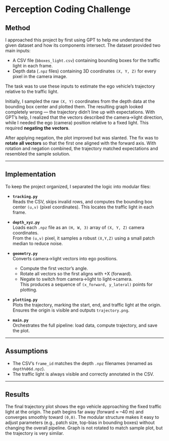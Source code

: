 # Perception Coding Challenge

## Method

I approached this project by first using GPT to help me understand the given dataset and how its components intersect. The dataset provided two main inputs:  
- A CSV file (`bboxes_light.csv`) containing bounding boxes for the traffic light in each frame.  
- Depth data (`.npz` files) containing 3D coordinates `(X, Y, Z)` for every pixel in the camera image.  

The task was to use these inputs to estimate the ego vehicle’s trajectory relative to the traffic light.

Initially, I sampled the raw `(X, Y)` coordinates from the depth data at the bounding box center and plotted them. The resulting graph looked completely wrong — the trajectory didn’t line up with expectations. With GPT’s help, I realized that the vectors described the camera→light direction, while I needed the ego (camera) position relative to a fixed light. This required **negating the vectors**.  

After applying negation, the plot improved but was slanted. The fix was to **rotate all vectors** so that the first one aligned with the forward axis. With rotation and negation combined, the trajectory matched expectations and resembled the sample solution.

---

## Implementation

To keep the project organized, I separated the logic into modular files:

- **`tracking.py`**  
  Reads the CSV, skips invalid rows, and computes the bounding box center `(u,v)` (pixel coordinates). This locates the traffic light in each frame.

- **`depth_xyz.py`**  
  Loads each `.npz` file as an `(H, W, 3)` array of `(X, Y, Z)` camera coordinates.  
  From the `(u,v)` pixel, it samples a robust `(X,Y,Z)` using a small patch median to reduce noise.

- **`geometry.py`**  
  Converts camera→light vectors into ego positions.  
  - Compute the first vector’s angle.  
  - Rotate all vectors so the first aligns with +X (forward).  
  - Negate to switch from camera→light to light→camera.  
  This produces a sequence of `(x_forward, y_lateral)` points for plotting.

- **`plotting.py`**  
  Plots the trajectory, marking the start, end, and traffic light at the origin. Ensures the origin is visible and outputs `trajectory.png`.

- **`main.py`**  
  Orchestrates the full pipeline: load data, compute trajectory, and save the plot.

---

## Assumptions

- The CSV’s `frame_id` matches the depth `.npz` filenames (renamed as `depth%06d.npz`).  
- The traffic light is always visible and correctly annotated in the CSV.  

---

## Results

The final trajectory plot shows the ego vehicle approaching the fixed traffic light at the origin. The path begins far away (forward ≈ –40 m) and converges smoothly toward `(0,0)`. The modular structure makes it easy to adjust parameters (e.g., patch size, top-bias in bounding boxes) without changing the overall pipeline. Graph is not rotated to match sample plot, but the trajectory is very similar. 

